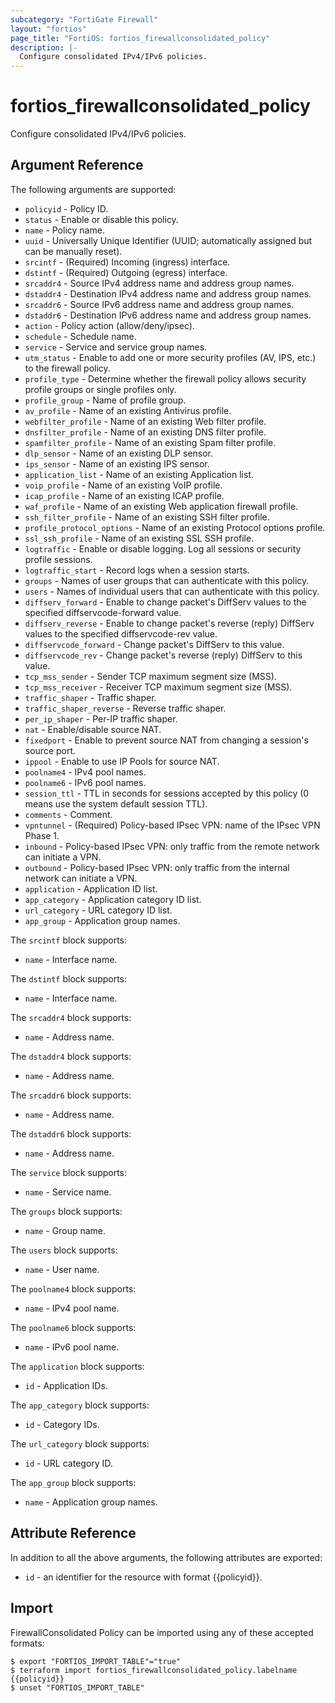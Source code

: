 ```yaml
---
subcategory: "FortiGate Firewall"
layout: "fortios"
page_title: "FortiOS: fortios_firewallconsolidated_policy"
description: |-
  Configure consolidated IPv4/IPv6 policies.
---
```


# fortios_firewallconsolidated_policy
Configure consolidated IPv4/IPv6 policies.

## Argument Reference

The following arguments are supported:

* `policyid` - Policy ID.
* `status` - Enable or disable this policy.
* `name` - Policy name.
* `uuid` - Universally Unique Identifier (UUID; automatically assigned but can be manually reset).
* `srcintf` - (Required) Incoming (ingress) interface.
* `dstintf` - (Required) Outgoing (egress) interface.
* `srcaddr4` - Source IPv4 address name and address group names.
* `dstaddr4` - Destination IPv4 address name and address group names.
* `srcaddr6` - Source IPv6 address name and address group names.
* `dstaddr6` - Destination IPv6 address name and address group names.
* `action` - Policy action (allow/deny/ipsec).
* `schedule` - Schedule name.
* `service` - Service and service group names.
* `utm_status` - Enable to add one or more security profiles (AV, IPS, etc.) to the firewall policy.
* `profile_type` - Determine whether the firewall policy allows security profile groups or single profiles only.
* `profile_group` - Name of profile group.
* `av_profile` - Name of an existing Antivirus profile.
* `webfilter_profile` - Name of an existing Web filter profile.
* `dnsfilter_profile` - Name of an existing DNS filter profile.
* `spamfilter_profile` - Name of an existing Spam filter profile.
* `dlp_sensor` - Name of an existing DLP sensor.
* `ips_sensor` - Name of an existing IPS sensor.
* `application_list` - Name of an existing Application list.
* `voip_profile` - Name of an existing VoIP profile.
* `icap_profile` - Name of an existing ICAP profile.
* `waf_profile` - Name of an existing Web application firewall profile.
* `ssh_filter_profile` - Name of an existing SSH filter profile.
* `profile_protocol_options` - Name of an existing Protocol options profile.
* `ssl_ssh_profile` - Name of an existing SSL SSH profile.
* `logtraffic` - Enable or disable logging. Log all sessions or security profile sessions.
* `logtraffic_start` - Record logs when a session starts.
* `groups` - Names of user groups that can authenticate with this policy.
* `users` - Names of individual users that can authenticate with this policy.
* `diffserv_forward` - Enable to change packet's DiffServ values to the specified diffservcode-forward value.
* `diffserv_reverse` - Enable to change packet's reverse (reply) DiffServ values to the specified diffservcode-rev value. 
* `diffservcode_forward` - Change packet's DiffServ to this value.
* `diffservcode_rev` - Change packet's reverse (reply) DiffServ to this value.
* `tcp_mss_sender` - Sender TCP maximum segment size (MSS).
* `tcp_mss_receiver` - Receiver TCP maximum segment size (MSS).
* `traffic_shaper` - Traffic shaper.
* `traffic_shaper_reverse` - Reverse traffic shaper.
* `per_ip_shaper` - Per-IP traffic shaper.
* `nat` - Enable/disable source NAT.
* `fixedport` - Enable to prevent source NAT from changing a session's source port.
* `ippool` - Enable to use IP Pools for source NAT.
* `poolname4` - IPv4 pool names.
* `poolname6` - IPv6 pool names.
* `session_ttl` - TTL in seconds for sessions accepted by this policy (0 means use the system default session TTL).
* `comments` - Comment.
* `vpntunnel` - (Required) Policy-based IPsec VPN: name of the IPsec VPN Phase 1.
* `inbound` - Policy-based IPsec VPN: only traffic from the remote network can initiate a VPN.
* `outbound` - Policy-based IPsec VPN: only traffic from the internal network can initiate a VPN.
* `application` - Application ID list.
* `app_category` - Application category ID list.
* `url_category` - URL category ID list.
* `app_group` - Application group names.

The `srcintf` block supports:

* `name` - Interface name.

The `dstintf` block supports:

* `name` - Interface name.

The `srcaddr4` block supports:

* `name` - Address name.

The `dstaddr4` block supports:

* `name` - Address name.

The `srcaddr6` block supports:

* `name` - Address name.

The `dstaddr6` block supports:

* `name` - Address name.

The `service` block supports:

* `name` - Service name.

The `groups` block supports:

* `name` - Group name.

The `users` block supports:

* `name` - User name.

The `poolname4` block supports:

* `name` - IPv4 pool name.

The `poolname6` block supports:

* `name` - IPv6 pool name.

The `application` block supports:

* `id` - Application IDs.

The `app_category` block supports:

* `id` - Category IDs.

The `url_category` block supports:

* `id` - URL category ID.

The `app_group` block supports:

* `name` - Application group names.


## Attribute Reference

In addition to all the above arguments, the following attributes are exported:
* `id` - an identifier for the resource with format {{policyid}}.

## Import

FirewallConsolidated Policy can be imported using any of these accepted formats:
```
$ export "FORTIOS_IMPORT_TABLE"="true"
$ terraform import fortios_firewallconsolidated_policy.labelname {{policyid}}
$ unset "FORTIOS_IMPORT_TABLE"
```
